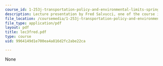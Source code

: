 ```yaml
---
course_id: 1-253j-transportation-policy-and-environmental-limits-spring-2004
description: Lecture presentation by Fred Salvucci, one of the course instructors.
file_location: /coursemedia/1-253j-transportation-policy-and-environmental-limits-spring-2004/9964149d1e700ea4a816d2fc2abe22ca_lec3fred.pdf
file_type: application/pdf
layout: pdf
title: lec3fred.pdf
type: course
uid: 9964149d1e700ea4a816d2fc2abe22ca

---
```

None